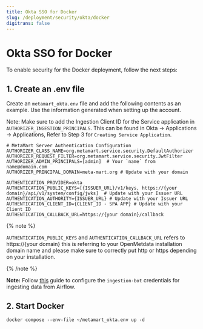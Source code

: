 ```yaml
---
title: Okta SSO for Docker
slug: /deployment/security/okta/docker
digitrans: false
---
```


# Okta SSO for Docker

To enable security for the Docker deployment, follow the next steps:

## 1. Create an .env file

Create an `metamart_okta.env` file and add the following contents as an example. Use the information
generated when setting up the account.

Note: Make sure to add the Ingestion Client ID for the Service application in `AUTHORIZER_INGESTION_PRINCIPALS`. This can be found in Okta -> Applications -> Applications, Refer to Step 3 for `Creating Service Application`.


```shell
# MetaMart Server Authentication Configuration
AUTHORIZER_CLASS_NAME=org.metamart.service.security.DefaultAuthorizer
AUTHORIZER_REQUEST_FILTER=org.metamart.service.security.JwtFilter
AUTHORIZER_ADMIN_PRINCIPALS=[admin]  # Your `name` from name@domain.com
AUTHORIZER_PRINCIPAL_DOMAIN=meta-mart.org # Update with your domain

AUTHENTICATION_PROVIDER=okta
AUTHENTICATION_PUBLIC_KEYS=[{ISSUER_URL}/v1/keys, https://{your domain}/api/v1/system/config/jwks]  # Update with your Issuer URL
AUTHENTICATION_AUTHORITY={ISSUER_URL} # Update with your Issuer URL
AUTHENTICATION_CLIENT_ID={CLIENT_ID - SPA APP} # Update with your Client ID
AUTHENTICATION_CALLBACK_URL=https://{your domain}/callback
```

{% note %}

`AUTHENTICATION_PUBLIC_KEYS` and `AUTHENTICATION_CALLBACK_URL` refers to https://{your domain} this is referring to your OpenMetdata installation domain name
and please make sure to correctly put http or https depending on your installation.

{% /note %}

**Note:** Follow [this](/developers/bots) guide to configure the `ingestion-bot` credentials for
ingesting data from Airflow.

## 2. Start Docker

```commandline
docker compose --env-file ~/metamart_okta.env up -d
```
